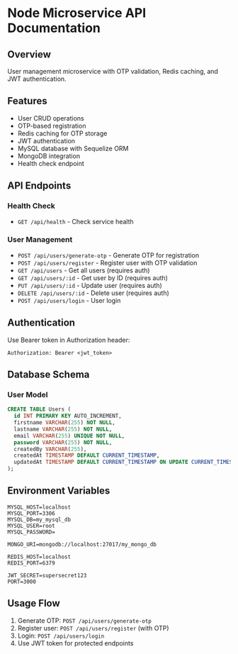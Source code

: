 # Node Microservice API Documentation

## Overview
User management microservice with OTP validation, Redis caching, and JWT authentication.

## Features
- User CRUD operations
- OTP-based registration
- Redis caching for OTP storage
- JWT authentication
- MySQL database with Sequelize ORM
- MongoDB integration
- Health check endpoint

## API Endpoints

### Health Check
- `GET /api/health` - Check service health

### User Management
- `POST /api/users/generate-otp` - Generate OTP for registration
- `POST /api/users/register` - Register user with OTP validation
- `GET /api/users` - Get all users (requires auth)
- `GET /api/users/:id` - Get user by ID (requires auth)
- `PUT /api/users/:id` - Update user (requires auth)
- `DELETE /api/users/:id` - Delete user (requires auth)
- `POST /api/users/login` - User login

## Authentication
Use Bearer token in Authorization header:
```
Authorization: Bearer <jwt_token>
```

## Database Schema

### User Model
```sql
CREATE TABLE Users (
  id INT PRIMARY KEY AUTO_INCREMENT,
  firstname VARCHAR(255) NOT NULL,
  lastname VARCHAR(255) NOT NULL,
  email VARCHAR(255) UNIQUE NOT NULL,
  password VARCHAR(255) NOT NULL,
  createdBy VARCHAR(255),
  createdAt TIMESTAMP DEFAULT CURRENT_TIMESTAMP,
  updatedAt TIMESTAMP DEFAULT CURRENT_TIMESTAMP ON UPDATE CURRENT_TIMESTAMP
);
```

## Environment Variables
```
MYSQL_HOST=localhost
MYSQL_PORT=3306
MYSQL_DB=my_mysql_db
MYSQL_USER=root
MYSQL_PASSWORD=

MONGO_URI=mongodb://localhost:27017/my_mongo_db

REDIS_HOST=localhost
REDIS_PORT=6379

JWT_SECRET=supersecret123
PORT=3000
```

## Usage Flow
1. Generate OTP: `POST /api/users/generate-otp`
2. Register user: `POST /api/users/register` (with OTP)
3. Login: `POST /api/users/login`
4. Use JWT token for protected endpoints